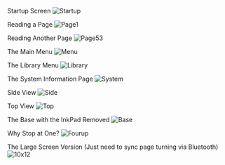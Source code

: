 Startup Screen
![Startup](https://github.com/jackbrennan-creator/minimalist-ebook-reader/blob/main/Gallery/startup.JPG)

Reading a Page
![Page1](https://github.com/jackbrennan-creator/minimalist-ebook-reader/blob/main/Gallery/page1.JPG)

Reading Another Page
![Page53](https://github.com/jackbrennan-creator/minimalist-ebook-reader/blob/main/Gallery/page53.JPG)

The Main Menu
![Menu](https://github.com/jackbrennan-creator/minimalist-ebook-reader/blob/main/Gallery/menu.JPG)

The Library Menu
![Library](https://github.com/jackbrennan-creator/minimalist-ebook-reader/blob/main/Gallery/library.JPG)

The System Information Page
![System](https://github.com/jackbrennan-creator/minimalist-ebook-reader/blob/main/Gallery/system.JPG)

Side View
![Side](https://github.com/jackbrennan-creator/minimalist-ebook-reader/blob/main/Gallery/side.JPG)

Top View
![Top](https://github.com/jackbrennan-creator/minimalist-ebook-reader/blob/main/Gallery/top.JPG)

The Base with the InkPad Removed 
![Base](https://github.com/jackbrennan-creator/minimalist-ebook-reader/blob/main/Gallery/base.JPG)

Why Stop at One?
![Fourup](https://github.com/jackbrennan-creator/minimalist-ebook-reader/blob/main/Gallery/fourup.JPG)

The Large Screen Version (Just need to sync page turning via Bluetooth)
![10x12](https://github.com/jackbrennan-creator/minimalist-ebook-reader/blob/main/Gallery/10x12.JPG)

